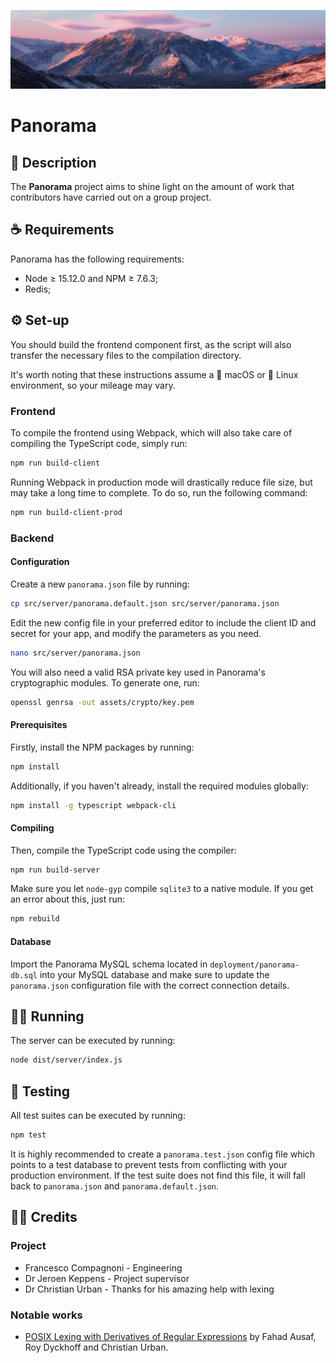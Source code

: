 ![Panorama header](docs/img/panorama.jpg)
# Panorama
## 📖 Description
The **Panorama** project aims to shine light on the amount of work that contributors have carried out on a group project.

## ☕️ Requirements
Panorama has the following requirements:
- Node ≥ 15.12.0 and NPM ≥ 7.6.3;
- Redis;

## ⚙️ Set-up
You should build the frontend component first, as the script will also transfer the necessary files to the compilation directory.

It's worth noting that these instructions assume a  macOS or 🐧 Linux environment, so your mileage may vary.

### Frontend
To compile the frontend using Webpack, which will also take care of compiling the TypeScript code, simply run:

```bash
npm run build-client
```

Running Webpack in production mode will drastically reduce file size, but may take a long time to complete. To do so, run the following command:

```bash
npm run build-client-prod
```

### Backend
#### Configuration
Create a new `panorama.json` file by running:

```bash
cp src/server/panorama.default.json src/server/panorama.json
```

Edit the new config file in your preferred editor to include the client ID and secret for your app, and modify the parameters as you need.

```bash
nano src/server/panorama.json
```

You will also need a valid RSA private key used in Panorama's cryptographic modules. To generate one, run:

```bash
openssl genrsa -out assets/crypto/key.pem
```

#### Prerequisites
Firstly, install the NPM packages by running:

```bash
npm install
```

Additionally, if you haven't already, install the required modules globally:

```bash
npm install -g typescript webpack-cli
```

#### Compiling
Then, compile the TypeScript code using the compiler:

```bash
npm run build-server
```

Make sure you let `node-gyp` compile `sqlite3` to a native module. If you get an error about this, just run:

```bash
npm rebuild
```

#### Database
Import the Panorama MySQL schema located in `deployment/panorama-db.sql` into your MySQL database and make sure to update the `panorama.json` configuration file with the correct connection details.

## 🏃‍♂️ Running
The server can be executed by running:

```bash
node dist/server/index.js
```

## 🧪 Testing
All test suites can be executed by running:

```bash
npm test
```

It is highly recommended to create a `panorama.test.json` config file which points to a test database to prevent tests from conflicting with your production environment. If the test suite does not find this file, it will fall back to `panorama.json` and `panorama.default.json`.

## 👨‍💻 Credits
### Project
- Francesco Compagnoni - Engineering
- Dr Jeroen Keppens - Project supervisor
- Dr Christian Urban - Thanks for his amazing help with lexing

### Notable works
- [POSIX Lexing with Derivatives of Regular Expressions](https://core.ac.uk/download/pdf/73346332.pdf) by Fahad Ausaf, Roy Dyckhoff and Christian Urban.